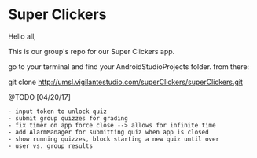 # Super Clickers
Hello all,

This is our group's repo for our Super Clickers app.

go to your terminal and find your AndroidStudioProjects folder.
from there:

git clone http://umsl.vigilantestudio.com/superClickers/superClickers.git


@TODO [04/20/17]

	- input token to unlock quiz
	- submit group quizzes for grading
	- fix timer on app force close --> allows for infinite time
	- add AlarmManager for submitting quiz when app is closed
	- show running quizzes, block starting a new quiz until over
	- user vs. group results
